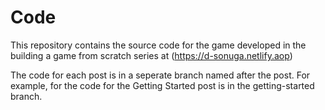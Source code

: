# Code
This repository contains the source code for the game developed in the building a game from scratch
series at (https://d-sonuga.netlify.aop)

The code for each post is in a seperate branch named after the post. For example, for the code for the
Getting Started post is in the getting-started branch.
